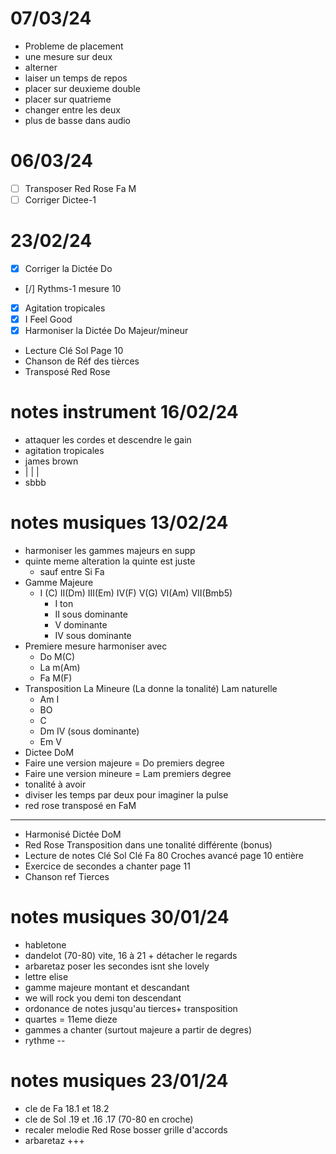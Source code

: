 # 07/03/24
- Probleme de placement
- une mesure sur deux 
- alterner
- laiser un temps de repos 
- placer sur deuxieme double 
- placer sur quatrieme 
- changer entre les deux
- plus de basse dans audio

# 06/03/24
- [ ] Transposer Red Rose Fa M
- [ ] Corriger Dictee-1 

# 23/02/24
- [X] Corriger la Dictée Do
- [/] Rythms-1 mesure 10
- [X] Agitation tropicales
- [X] I Feel Good
- [X] Harmoniser la Dictée Do Majeur/mineur
- Lecture Clé Sol Page 10
- Chanson de Réf des tièrces
- Transposé Red Rose

# notes instrument 16/02/24
- attaquer les cordes et descendre le gain
- agitation tropicales
- james brown 
- |   |   |
- sbbb 

# notes musiques 13/02/24
- harmoniser les gammes majeurs en supp
- quinte meme alteration la quinte est juste
  - sauf entre Si Fa
- Gamme Majeure 
  - I (C) II(Dm) III(Em) IV(F) V(G) VI(Am) VII(Bmb5) 
    - I ton
    - II sous dominante
    - V dominante
    - IV sous dominante
- Premiere mesure harmoniser avec 
    - Do M(C)
    - La m(Am)
    - Fa M(F)
- Transposition La Mineure (La donne la tonalité) Lam naturelle
    - Am I
    - BO 
    - C
    - Dm IV (sous dominante)
    - Em V
- Dictee DoM
- Faire une version majeure = Do premiers degree
- Faire une version mineure = Lam premiers degree
- tonalité à avoir
- diviser les temps par deux pour imaginer la pulse 
- red rose transposé en FaM
___
- Harmonisé Dictée DoM 
- Red Rose Transposition dans une tonalité différente (bonus)
- Lecture de notes Clé Sol Clé Fa 80 Croches avancé page 10 entière
- Exercice de secondes a chanter page 11
- Chanson ref Tierces

# notes musiques 30/01/24
- habletone
- dandelot (70-80) vite, 16 à 21 + détacher le regards
- arbaretaz poser les secondes isnt she lovely
- lettre elise 
- gamme majeure montant et descandant
- we will rock you demi ton descendant
- ordonance de notes jusqu'au tierces+ transposition
- quartes = 11eme dieze
- gammes a chanter (surtout majeure a partir de degres)
- rythme --

# notes musiques 23/01/24
- cle de Fa 18.1 et 18.2
- cle de Sol .19 et .16 .17 (70-80 en croche) 
- recaler melodie Red Rose bosser grille d'accords
- arbaretaz +++